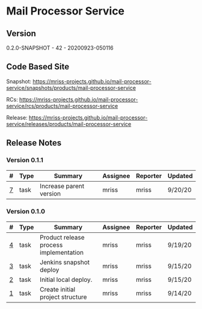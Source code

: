 # Mail Processor Service

## Version

0.2.0-SNAPSHOT - 42 - 20200923-050116

## Code Based Site

Snapshot: https://mriss-projects.github.io/mail-processor-service/snapshots/products/mail-processor-service

RCs: https://mriss-projects.github.io/mail-processor-service/rcs/products/mail-processor-service

Release: https://mriss-projects.github.io/mail-processor-service/releases/products/mail-processor-service

## Release Notes

### Version 0.1.1

| # | Type | Summary | Assignee | Reporter | Updated |
| - | ---- | ------- | -------- | -------- | ------- |
| [7](https://github.com/MRISS-Projects/mail-processor-service/issues/7) | task | Increase parent version | mriss | mriss | 9/20/20 |

### Version 0.1.0

| # | Type | Summary | Assignee | Reporter | Updated |
| - | ---- | ------- | -------- | -------- | ------- |
| [4](https://github.com/MRISS-Projects/mail-processor-service/issues/4) | task | Product release process implementation | mriss | mriss | 9/19/20 |
| [3](https://github.com/MRISS-Projects/mail-processor-service/issues/3) | task | Jenkins snapshot deploy | mriss | mriss | 9/15/20 |
| [2](https://github.com/MRISS-Projects/mail-processor-service/issues/2) | task | Initial local deploy. | mriss | mriss | 9/15/20 |
| [1](https://github.com/MRISS-Projects/mail-processor-service/issues/1) | task | Create initial project structure | mriss | mriss | 9/14/20 |

